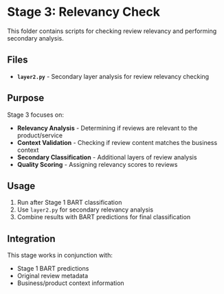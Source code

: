 # Stage 3: Relevancy Check

This folder contains scripts for checking review relevancy and performing secondary analysis.

## Files

- **`layer2.py`** - Secondary layer analysis for review relevancy checking

## Purpose

Stage 3 focuses on:
- **Relevancy Analysis** - Determining if reviews are relevant to the product/service
- **Context Validation** - Checking if review content matches the business context
- **Secondary Classification** - Additional layers of review analysis
- **Quality Scoring** - Assigning relevancy scores to reviews

## Usage

1. Run after Stage 1 BART classification
2. Use `layer2.py` for secondary relevancy analysis
3. Combine results with BART predictions for final classification

## Integration

This stage works in conjunction with:
- Stage 1 BART predictions
- Original review metadata
- Business/product context information
